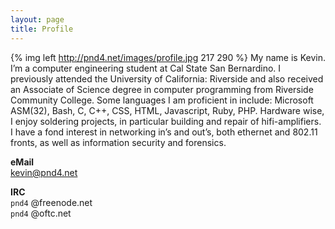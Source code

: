 ```yaml
---
layout: page
title: Profile
---
```

{% img left http://pnd4.net/images/profile.jpg 217 290 %} My name is Kevin. I’m a computer engineering student at Cal State San Bernardino. I previously attended the University of California: Riverside and also received an Associate of Science degree in computer programming from Riverside Community College. Some languages I am proficient in include: Microsoft ASM(32), Bash, C, C++, CSS, HTML, Javascript, Ruby, PHP. Hardware wise, I enjoy soldering projects, in particular building and repair of hifi-amplifiers. I have a fond interest in networking in’s and out’s, both ethernet and 802.11 fronts, as well as information security and forensics.

**eMail**  
kevin@pnd4.net

**IRC**  
`pnd4` @freenode.net  
`pnd4` @oftc.net
